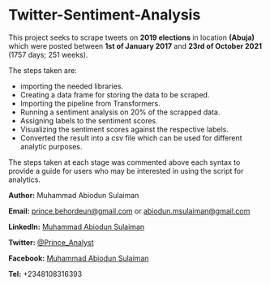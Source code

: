 # Twitter-Sentiment-Analysis

This project seeks to scrape tweets on __2019 elections__ in location __(Abuja)__ which were posted between __1st of January 2017__ and __23rd of October 2021__ (1757 days; 251 weeks).

The steps taken are:
- importing the needed libraries.
- Creating a data frame for storing the data to be scraped.
- Importing the pipeline from Transformers.
- Running a sentiment analysis on 20% of the scrapped data.
- Assigning labels to the sentiment scores.
- Visualizing the sentiment scores against the respective labels.
- Converted the result into a csv file which can be used for different analytic purposes.

The steps taken at each stage was commented above each syntax to provide a guide for users who may be interested in using the script for analytics.

__Author:__ Muhammad Abiodun Sulaiman

__Email:__ prince.behordeun@gmail.com or abiodun.msulaiman@gmail.com

__LinkedIn:__ [Muhammad Abiodun Sulaiman](https://www.linkedin.com/in/muhammad-abiodun-sulaiman)

__Twitter:__ [@Prince_Analyst](https://wwww.twitter.com/Prince_Analyst)

__Facebook:__ [Muhammad Abiodun Sulaiman](https://www.facebook.com/muhammad.herbehordeun)

__Tel:__ +2348108316393
